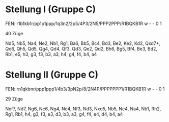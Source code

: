 # Stellung I (Gruppe C)

FEN: r1b1kb1r/pp1p1ppp/1q3n2/2p5/4P3/2N5/PPP2PPP/R1BQKB1R w - - 0 1

40 Züge

Nd5, Nb5, Na4, Ne2, Nb1, Rg1, Ba6, Bb5, Bc4, Bd3, Be2, Ke2, Kd2, Qxd7+, Qd6, Qh5, Qd5,
Qg4, Qd4, Qf3, Qd3, Qe2, Qd2, Bh6, Bg5, Bf4, Be3, Bd2, Rb1, e5, h3, g3, f3, b3, a3, h4,
g4, f4, b4, a4

# Stellung II (Gruppe C)

FEN: rn1qkbnr/ppp1ppp1/4b3/3pN2p/8/2N4P/PPPPPPP1/R1BQKB1R w - - 0 1

29 Züge

Nxf7, Nd7, Ng6, Nc6, Ng4, Nc4, Nf3, Nd3, Nxd5, Nb5, Ne4, Na4, Nb1, Rh2, Rg1, Rb1, h4, g3,
f3, e3, d3, b3, a3, g4, f4, e4, d4, b4, a4
